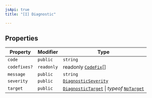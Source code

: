 ```yaml
---
jsApi: true
title: "[I] Diagnostic"

---
```

## Properties

| Property | Modifier | Type |
| ------ | ------ | ------ |
| `code` | `public` | `string` |
| `codefixes?` | `readonly` | readonly [`CodeFix`](CodeFix.md)[] |
| `message` | `public` | `string` |
| `severity` | `public` | [`DiagnosticSeverity`](../type-aliases/DiagnosticSeverity.md) |
| `target` | `public` | [`DiagnosticTarget`](../type-aliases/DiagnosticTarget.md) \| *typeof* [`NoTarget`](../variables/NoTarget.md) |
